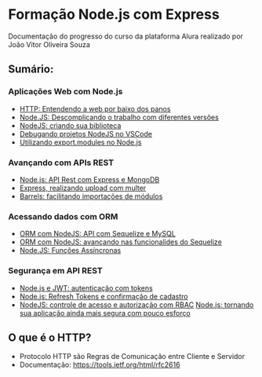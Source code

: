 # Formação Node.js com Express
Documentação do progresso do curso da plataforma Alura realizado por João Vitor Oliveira Souza
## Sumário:
### Aplicações Web com Node.js
- [HTTP: Entendendo a web por baixo dos panos](https://github.com/joaovitoroliv/http-entendendo-a-web-por-debaixo-dos-panos)
- [Node.JS: Descomplicando o trabalho com diferentes versões](#o-que-é-o-http)
- [NodeJS: criando sua biblioteca](#)
- [Debugando projetos NodeJS no VSCode](#)
- [Utilizando export.modules no Node.js](#)
### Avançando com APIs REST
- [Node.js: API Rest com Express e MongoDB](#)
- [Express, realizando upload com multer](#)
- [Barrels: facilitando importações de módulos](#)
### Acessando dados com ORM
- [ORM com NodeJS: API com Sequelize e MySQL](#)
- [ORM com NodeJS: avançando nas funcionalides do Sequelize](#)
- [Node.JS: Funções Assíncronas](#)
### Segurança em API REST
- [Node.js e JWT: autenticação com tokens](#)
- [Node.js: Refresh Tokens e confirmação de cadastro](#)
- [NodeJS: controle de acesso e autorização com RBAC](#)
[Node.js: tornando sua aplicação ainda mais segura com pouco esforço](#)


## O que é o HTTP?
- Protocolo HTTP são Regras de Comunicação entre Cliente e Servidor
- Documentação: https://tools.ietf.org/html/rfc2616

